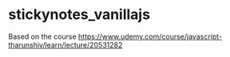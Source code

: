 # stickynotes_vanillajs
Based on the course https://www.udemy.com/course/javascript-tharunshiv/learn/lecture/20531282
